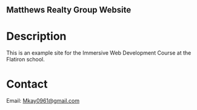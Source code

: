 Matthews Realty Group Website
------
# Description

This is an example site for the Immersive Web Development Course at the Flatiron school.

# Contact

Email: Mkay0961@gmail.com
